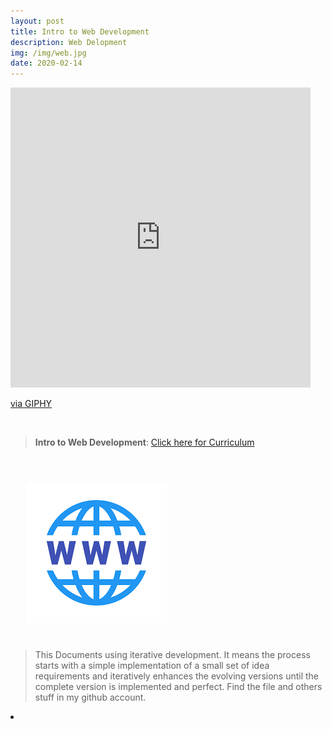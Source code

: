 ```yaml
---
layout: post
title: Intro to Web Development
description: Web Delopment
img: /img/web.jpg
date: 2020-02-14
---
```



<iframe src="https://giphy.com/embed/3oKIPCIewA1hTdSN9e" width="480" height="480" frameBorder="0" class="giphy-embed" allowFullScreen></iframe><p><a href="https://giphy.com/gifs/art-design-illustration-3oKIPCIewA1hTdSN9e">via GIPHY</a></p>
<Br>


> **Intro to Web Development**: <a href="https://itsmecevi.github.io/Intro-WebDev/">Click here for Curriculum</a>



<Br>
  
<img class="col one right" src="/img/web2.png" style="padding:25px">

<Br>

> This Documents using iterative development. It means the process starts with a simple implementation of a small set of idea requirements and iteratively enhances the evolving versions until the complete version is implemented and perfect.
> Find the file and others stuff in my github account.


<li>
<a id="icon" href="https://github.com/itsmecevi" target="_blank"><i class="fa fa-github fa-fw fa-2x"></i></a>
</li>
